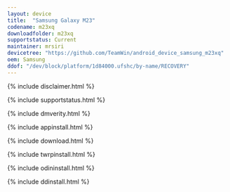 ```yaml
---
layout: device
title:  "Samsung Galaxy M23"
codename: m23xq
downloadfolder: m23xq
supportstatus: Current
maintainer: mrsiri
devicetree: "https://github.com/TeamWin/android_device_samsung_m23xq"
oem: Samsung
ddof: "/dev/block/platform/1d84000.ufshc/by-name/RECOVERY"
---
```


{% include disclaimer.html %}

{% include supportstatus.html %}

{% include dmverity.html %}

{% include appinstall.html %}

{% include download.html %}

{% include twrpinstall.html %}

{% include odininstall.html %}

{% include ddinstall.html %}